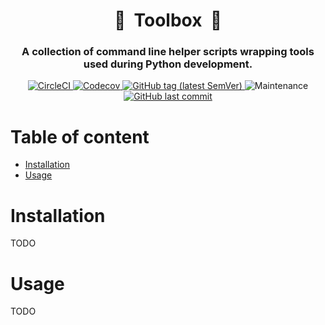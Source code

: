 <h1 align="center" style="border-bottom: none;">🧰&nbsp;&nbsp;Toolbox&nbsp;&nbsp;🧰</h1>
<h3 align="center">A collection of command line helper scripts wrapping tools used during Python development.</h3>

<p align="center">
    <a href="https://app.circleci.com/pipelines/github/radeklat/rads-toolbox?branch=main">
        <img alt="CircleCI" src="https://img.shields.io/circleci/build/github/radeklat/rads-toolbox">
    </a>
    <a href="https://app.codecov.io/gh/radeklat/rads-toolbox/">
        <img alt="Codecov" src="https://img.shields.io/codecov/c/github/radeklat/rads-toolbox">
    </a>
    <a href="https://github.com/radeklat/rads-toolbox/tags">
        <img alt="GitHub tag (latest SemVer)" src="https://img.shields.io/github/tag/radeklat/rads-toolbox">
    </a>
    <img alt="Maintenance" src="https://img.shields.io/maintenance/yes/2021">
    <a href="https://github.com/radeklat/rads-toolbox/commits/main">
        <img alt="GitHub last commit" src="https://img.shields.io/github/last-commit/radeklat/rads-toolbox">
    </a>
</p>

<!--
    How to generate TOC from PyCharm:
    https://github.com/vsch/idea-multimarkdown/wiki/Table-of-Contents-Extension
-->
[TOC levels=1,2 markdown formatted bullet hierarchy]: # "Table of content"

# Table of content
- [Installation](#installation)
- [Usage](#usage)

# Installation

TODO

# Usage

TODO

